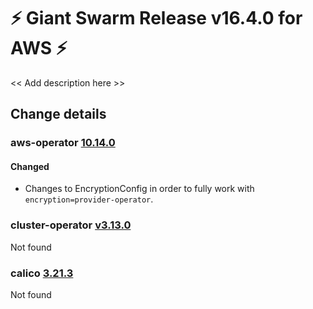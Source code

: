 # :zap: Giant Swarm Release v16.4.0 for AWS :zap:

<< Add description here >>

## Change details


### aws-operator [10.14.0](https://github.com/giantswarm/aws-operator/releases/tag/v10.14.0)

#### Changed
- Changes to EncryptionConfig in order to fully work with `encryption=provider-operator`.



### cluster-operator [v3.13.0](https://github.com/giantswarm/cluster-operator/releases/tag/vv3.13.0)

Not found


### calico [3.21.3](https://github.com/projectcalico/calico/releases/tag/v3.21.3)

Not found



